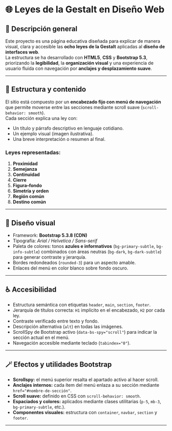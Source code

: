 # 🌐 Leyes de la Gestalt en Diseño Web

## 🧭 Descripción general
Este proyecto es una página educativa diseñada para explicar de manera visual, clara y accesible las **ocho leyes de la Gestalt** aplicadas al **diseño de interfaces web**.  
La estructura se ha desarrollado con **HTML5**, **CSS** y **Bootstrap 5.3**, priorizando la **legibilidad**, la **organización visual** y una experiencia de usuario fluida con navegación por **anclajes y desplazamiento suave**.

---

## 🧱 Estructura y contenido
El sitio está compuesto por un **encabezado fijo con menú de navegación** que permite moverse entre las secciones mediante scroll suave (`scroll-behavior: smooth`).  
Cada sección explica una ley con:
- Un título y párrafo descriptivo en lenguaje cotidiano.  
- Un ejemplo visual (imagen ilustrativa).  
- Una breve interpretación o resumen al final.  

### Leyes representadas:
1. **Proximidad**  
2. **Semejanza**  
3. **Continuidad**  
4. **Cierre**  
5. **Figura–fondo**  
6. **Simetría y orden**  
7. **Región común**  
8. **Destino común**

---

## 🎨 Diseño visual
- Framework: **Bootstrap 5.3.8 (CDN)**  
- Tipografía: *Arial / Helvetica / Sans-serif*  
- Paleta de colores: tonos **azules e informativos** (`bg-primary-subtle`, `bg-info-subtle`) combinados con áreas neutras (`bg-dark`, `bg-dark-subtle`) para generar contraste y jerarquía.  
- Bordes redondeados (`rounded-3`) para un aspecto amable.  
- Enlaces del menú en color blanco sobre fondo oscuro.  

---

## ♿ Accesibilidad
- Estructura semántica con etiquetas `header`, `main`, `section`, `footer`.  
- Jerarquía de títulos correcta: `H1` implícito en el encabezado, `H2` por cada ley.  
- Contraste verificado entre texto y fondo.  
- Descripción alternativa (`alt`) en todas las imágenes.  
- ScrollSpy de Bootstrap activo (`data-bs-spy="scroll"`) para indicar la sección actual en el menú.  
- Navegación accesible mediante teclado (`tabindex="0"`).  

---

## 🪄 Efectos y utilidades Bootstrap
- **Scrollspy:** el menú superior resalta el apartado activo al hacer scroll.  
- **Anclajes internos:** cada ítem del menú enlaza a su sección mediante `href="#nombre-de-sección"`.  
- **Scroll suave:** definido en CSS con `scroll-behavior: smooth`.  
- **Espaciados y colores:** aplicados mediante clases utilitarias (`p-5`, `mb-3`, `bg-primary-subtle`, etc.).  
- **Componentes visuales:** estructura con `container`, `navbar`, `section` y `footer`.  

---

